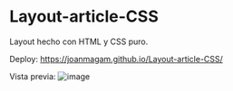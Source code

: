 # Layout-article-CSS
Layout hecho con HTML y CSS puro.

Deploy:
https://joanmagam.github.io/Layout-article-CSS/

Vista previa:
![image](https://github.com/JoanMaGam/Layout-article-CSS/assets/122151033/6fe3f3ef-abf3-41a5-a9a8-2d3ce67ba049)

